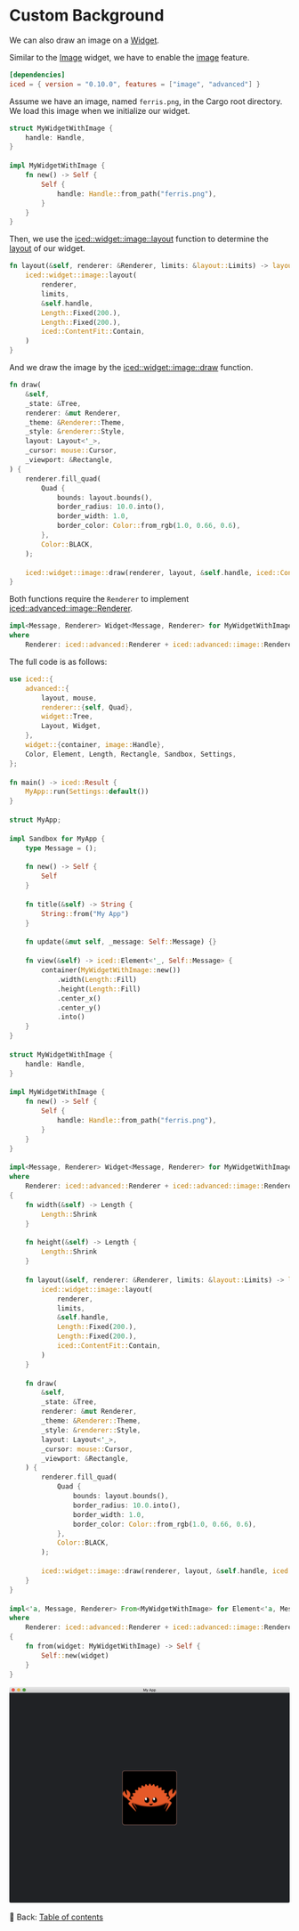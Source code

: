 # Custom Background

We can also draw an image on a [Widget](https://docs.rs/iced/latest/iced/advanced/widget/trait.Widget.html).

Similar to the [Image](https://docs.rs/iced/latest/iced/widget/image/struct.Image.html) widget, we have to enable the [image](https://docs.rs/crate/iced/latest/features#image) feature.

```toml
[dependencies]
iced = { version = "0.10.0", features = ["image", "advanced"] }
```

Assume we have an image, named `ferris.png`,  in the Cargo root directory.
We load this image when we initialize our widget.

```rust
struct MyWidgetWithImage {
    handle: Handle,
}

impl MyWidgetWithImage {
    fn new() -> Self {
        Self {
            handle: Handle::from_path("ferris.png"),
        }
    }
}
```

Then, we use the [iced::widget::image::layout](https://docs.rs/iced/latest/iced/widget/image/fn.layout.html) function to determine the [layout](https://docs.rs/iced/latest/iced/advanced/widget/trait.Widget.html#tymethod.layout) of our widget.

```rust
fn layout(&self, renderer: &Renderer, limits: &layout::Limits) -> layout::Node {
    iced::widget::image::layout(
        renderer,
        limits,
        &self.handle,
        Length::Fixed(200.),
        Length::Fixed(200.),
        iced::ContentFit::Contain,
    )
}
```

And we draw the image by the [iced::widget::image::draw](https://docs.rs/iced/latest/iced/widget/image/fn.draw.html) function.

```rust
fn draw(
    &self,
    _state: &Tree,
    renderer: &mut Renderer,
    _theme: &Renderer::Theme,
    _style: &renderer::Style,
    layout: Layout<'_>,
    _cursor: mouse::Cursor,
    _viewport: &Rectangle,
) {
    renderer.fill_quad(
        Quad {
            bounds: layout.bounds(),
            border_radius: 10.0.into(),
            border_width: 1.0,
            border_color: Color::from_rgb(1.0, 0.66, 0.6),
        },
        Color::BLACK,
    );

    iced::widget::image::draw(renderer, layout, &self.handle, iced::ContentFit::Contain);
}
```

Both functions require the `Renderer` to implement [iced::advanced::image::Renderer](https://docs.rs/iced/latest/iced/advanced/image/trait.Renderer.html).

```rust
impl<Message, Renderer> Widget<Message, Renderer> for MyWidgetWithImage
where
    Renderer: iced::advanced::Renderer + iced::advanced::image::Renderer<Handle = Handle>,
```

The full code is as follows:

```rust
use iced::{
    advanced::{
        layout, mouse,
        renderer::{self, Quad},
        widget::Tree,
        Layout, Widget,
    },
    widget::{container, image::Handle},
    Color, Element, Length, Rectangle, Sandbox, Settings,
};

fn main() -> iced::Result {
    MyApp::run(Settings::default())
}

struct MyApp;

impl Sandbox for MyApp {
    type Message = ();

    fn new() -> Self {
        Self
    }

    fn title(&self) -> String {
        String::from("My App")
    }

    fn update(&mut self, _message: Self::Message) {}

    fn view(&self) -> iced::Element<'_, Self::Message> {
        container(MyWidgetWithImage::new())
            .width(Length::Fill)
            .height(Length::Fill)
            .center_x()
            .center_y()
            .into()
    }
}

struct MyWidgetWithImage {
    handle: Handle,
}

impl MyWidgetWithImage {
    fn new() -> Self {
        Self {
            handle: Handle::from_path("ferris.png"),
        }
    }
}

impl<Message, Renderer> Widget<Message, Renderer> for MyWidgetWithImage
where
    Renderer: iced::advanced::Renderer + iced::advanced::image::Renderer<Handle = Handle>,
{
    fn width(&self) -> Length {
        Length::Shrink
    }

    fn height(&self) -> Length {
        Length::Shrink
    }

    fn layout(&self, renderer: &Renderer, limits: &layout::Limits) -> layout::Node {
        iced::widget::image::layout(
            renderer,
            limits,
            &self.handle,
            Length::Fixed(200.),
            Length::Fixed(200.),
            iced::ContentFit::Contain,
        )
    }

    fn draw(
        &self,
        _state: &Tree,
        renderer: &mut Renderer,
        _theme: &Renderer::Theme,
        _style: &renderer::Style,
        layout: Layout<'_>,
        _cursor: mouse::Cursor,
        _viewport: &Rectangle,
    ) {
        renderer.fill_quad(
            Quad {
                bounds: layout.bounds(),
                border_radius: 10.0.into(),
                border_width: 1.0,
                border_color: Color::from_rgb(1.0, 0.66, 0.6),
            },
            Color::BLACK,
        );

        iced::widget::image::draw(renderer, layout, &self.handle, iced::ContentFit::Contain);
    }
}

impl<'a, Message, Renderer> From<MyWidgetWithImage> for Element<'a, Message, Renderer>
where
    Renderer: iced::advanced::Renderer + iced::advanced::image::Renderer<Handle = Handle>,
{
    fn from(widget: MyWidgetWithImage) -> Self {
        Self::new(widget)
    }
}
```

![Custom Background](./pic/custom_background.png)

<!-- :arrow_right:  Next:  -->

:blue_book: Back: [Table of contents](./../README.md)
